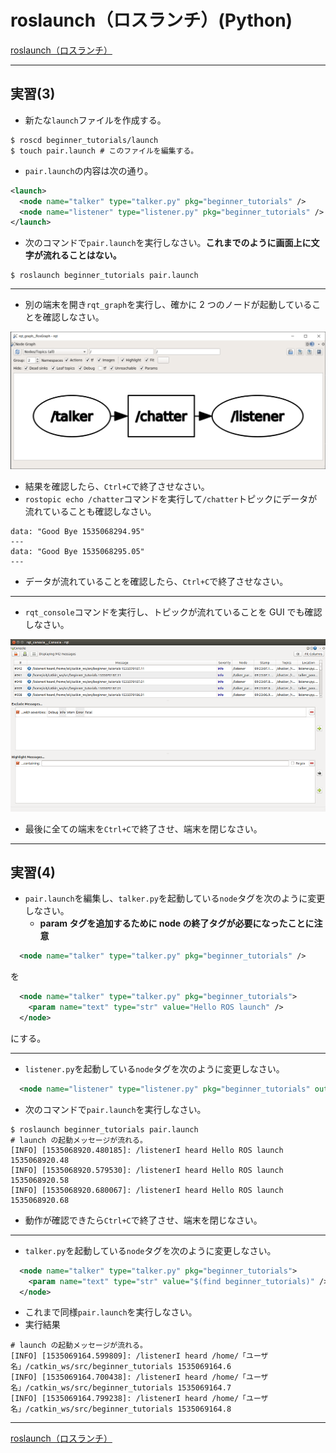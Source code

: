 # roslaunch（ロスランチ）(Python)

[roslaunch（ロスランチ）](./roslaunch.md)

---

## 実習(3)

- 新たな`launch`ファイルを作成する。

```shell
$ roscd beginner_tutorials/launch
$ touch pair.launch # このファイルを編集する。
```

- `pair.launch`の内容は次の通り。

```xml
<launch>
  <node name="talker" type="talker.py" pkg="beginner_tutorials" />
  <node name="listener" type="listener.py" pkg="beginner_tutorials" />
</launch>
```

- 次のコマンドで`pair.launch`を実行しなさい。**これまでのように画面上に文字が流れることはない。**

```shell
$ roslaunch beginner_tutorials pair.launch
```

---

- 別の端末を開き`rqt_graph`を実行し、確かに 2 つのノードが起動していることを確認しなさい。

![pair_01.png](./roslaunch/1061250541-pair_01.png)

- 結果を確認したら、`Ctrl+C`で終了させなさい。
- `rostopic echo /chatter`コマンドを実行して`/chatter`トピックにデータが流れていることも確認しなさい。

```shell
data: "Good Bye 1535068294.95"
---
data: "Good Bye 1535068295.05"
---
```

- データが流れていることを確認したら、`Ctrl+C`で終了させなさい。

---

- `rqt_console`コマンドを実行し、トピックが流れていることを GUI でも確認しなさい。

![pair_02.png](./roslaunch/2010396211-pair_02.png)

- 最後に全ての端末を`Ctrl+C`で終了させ、端末を閉じなさい。

---

## 実習(4)

- `pair.launch`を編集し、`talker.py`を起動している`node`タグを次のように変更しなさい。
  - **param タグを追加するために node の終了タグが必要になったことに注意**

```xml
  <node name="talker" type="talker.py" pkg="beginner_tutorials" />
```

を

```xml
  <node name="talker" type="talker.py" pkg="beginner_tutorials">
    <param name="text" type="str" value="Hello ROS launch" />
  </node>
```

にする。

---

- `listener.py`を起動している`node`タグを次のように変更しなさい。

```xml
  <node name="listener" type="listener.py" pkg="beginner_tutorials" output="screen" />
```

- 次のコマンドで`pair.launch`を実行しなさい。

```shell
$ roslaunch beginner_tutorials pair.launch
# launch の起動メッセージが流れる。
[INFO] [1535068920.480185]: /listenerI heard Hello ROS launch 1535068920.48
[INFO] [1535068920.579530]: /listenerI heard Hello ROS launch 1535068920.58
[INFO] [1535068920.680067]: /listenerI heard Hello ROS launch 1535068920.68
```

- 動作が確認できたら`Ctrl+C`で終了させ、端末を閉じなさい。

---

- `talker.py`を起動している`node`タグを次のように変更しなさい。

```xml
  <node name="talker" type="talker.py" pkg="beginner_tutorials">
    <param name="text" type="str" value="$(find beginner_tutorials)" />
  </node>
```

- これまで同様`pair.launch`を実行しなさい。
- 実行結果

```shell
# launch の起動メッセージが流れる。
[INFO] [1535069164.599809]: /listenerI heard /home/「ユーザ名」/catkin_ws/src/beginner_tutorials 1535069164.6
[INFO] [1535069164.700438]: /listenerI heard /home/「ユーザ名」/catkin_ws/src/beginner_tutorials 1535069164.7
[INFO] [1535069164.799238]: /listenerI heard /home/「ユーザ名」/catkin_ws/src/beginner_tutorials 1535069164.8
```

---

[roslaunch（ロスランチ）](./roslaunch.md)
